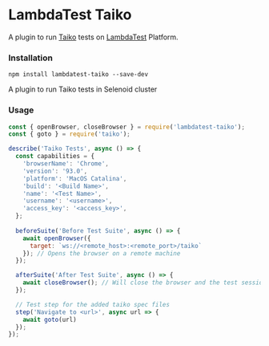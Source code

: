 # LambdaTest Taiko

A plugin to run [Taiko](https://taiko.dev/) tests on [LambdaTest](https://lambdatest.com/) Platform.

### Installation

```shell
npm install lambdatest-taiko --save-dev
```

A plugin to run Taiko tests in Selenoid cluster

### Usage

```javascript
const { openBrowser, closeBrowser } = require('lambdatest-taiko');
const { goto } = require('taiko');

describe('Taiko Tests', async () => {
  const capabilities = {
    'browserName': 'Chrome',
    'version': '93.0',
    'platform': 'MacOS Catalina',
    'build': '<Build Name>',
    'name': '<Test Name>',
    'username': '<username>',
    'access_key': '<access_key>',
  };
  
  beforeSuite('Before Test Suite', async () => {
    await openBrowser({
      target: `ws://<remote_host>:<remote_port>/taiko`
    }); // Opens the browser on a remote machine
  });

  afterSuite('After Test Suite', async () => {
    await closeBrowser(); // Will close the browser and the test session
  });

  // Test step for the added taiko spec files
  step('Navigate to <url>', async url => {
    await goto(url)
  });
});
```
